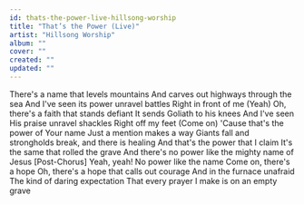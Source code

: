 ```yaml
---
id: thats-the-power-live-hillsong-worship
title: "That’s the Power (Live)"
artist: "Hillsong Worship"
album: ""
cover: ""
created: ""
updated: ""
---
```


There's a name that levels mountains
And carves out highways through the sea
And I've seen its power unravel battles
Right in front of me (Yeah)
Oh, there's a faith that stands defiant
It sends Goliath to his knees
And I've seen His praise unravel shackles
Right off my feet (Come on)
'Cause that's the power of Your name
Just a mention makes a way
Giants fall and strongholds break, and there is healing
And that's the power that I claim
It's the same that rolled the grave
And there's no power like the mighty name of Jesus
[Post-Chorus]
Yeah, yeah!
No power like the name
Come on, there's a hope
Oh, there's a hope that calls out courage
And in the furnace unafraid
The kind of daring expectation
That every prayer I make is on an empty grave